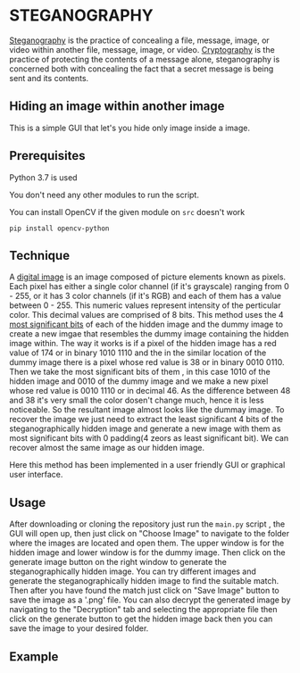 # STEGANOGRAPHY

[Steganography](https://en.wikipedia.org/wiki/Steganography) is the practice of  concealing a file, message, image, or video within another file, message, image, or video. [Cryptography](https://en.wikipedia.org/wiki/Cryptography) is the practice of protecting the contents of a message alone, steganography is concerned both with concealing the fact that a secret message is being sent and its contents.

## Hiding an image within another image

This is a simple GUI that let's you hide only image inside a image.

## Prerequisites

Python 3.7 is used

You don't need any other modules to run the script.

You can install OpenCV if the given module on ```src``` doesn't work

```
pip install opencv-python
```

## Technique
A [digital image](https://en.wikipedia.org/wiki/Digital_image) is an image composed of picture elements known as pixels. Each pixel has either a single color channel (if it's grayscale) ranging from 0 - 255, or it has 3 color channels (if it's RGB) and each of them has a value between 0 - 255. This numeric values represent intensity of the perticular color. This decimal values are comprised of 8 bits. This method uses the 4 [most significant bits](https://en.wikipedia.org/wiki/Bit_numbering) of each of the hidden image and the dummy image to create a new imgae that resembles the dummy image containing the hidden image within. The way it works is if a pixel of the hidden image has a red value of 174 or in binary 1010 1110 and the in the similar location of the dummy image there is a pixel whose red value is 38 or in binary 0010 0110. Then we take the most significant bits of them , in this case 1010 of the hidden image and 0010 of the dummy image and we make a new pixel whose red value is 0010 1110 or in decimal 46. As the difference between 48 and 38 it's very small the color dosen't change much, hence it is less noticeable. So the resultant image almost looks like the dummay image. To recover the image we just need to extract the least significant 4 bits of the steganographically hidden image and generate a new image with them as most significant bits with 0 padding(4 zeors as least significant bit). We can recover almost the same image as our hidden image.

Here this method has been implemented in a user friendly GUI or graphical user interface. 

## Usage

After downloading or cloning the repository just run the ```main.py``` script , the GUI will open up, then just click on "Choose Image" to navigate to the folder where the images are located and open them. The upper window is for the hidden image and lower window is for the dummy image. Then click on the generate image button on the right window to generate the steganographically hidden image. You can try different images and generate the steganographically hidden image to find the suitable match. Then after you have found the match just click on "Save Image" button to save the image as a '.png' file. You can also decrypt the generated image by navigating to the "Decryption" tab and selecting the appropriate file then click on the generate button to get the hidden image back then you can save the image to your desired folder.

## Example


